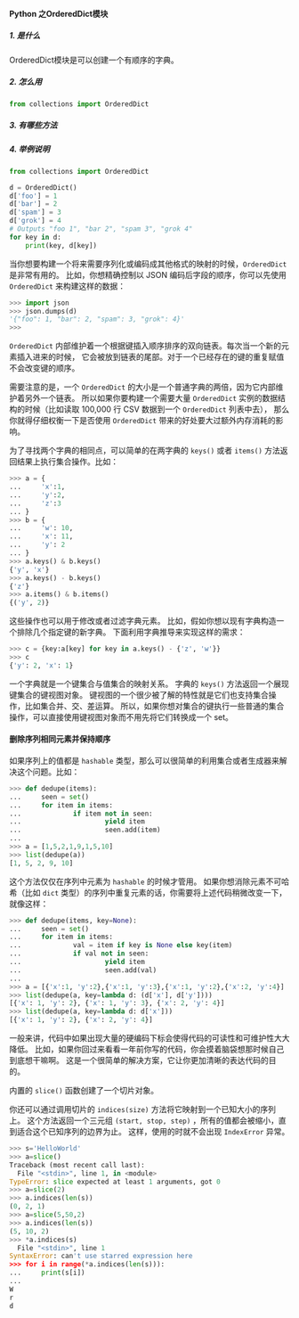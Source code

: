 #### Python 之OrderedDict模块

##### 1. 是什么

OrderedDict模块是可以创建一个有顺序的字典。

##### 2. 怎么用

```python
from collections import OrderedDict
```

##### 3. 有哪些方法



##### 4. 举例说明

```python
from collections import OrderedDict

d = OrderedDict()
d['foo'] = 1
d['bar'] = 2
d['spam'] = 3
d['grok'] = 4
# Outputs "foo 1", "bar 2", "spam 3", "grok 4"
for key in d:
    print(key, d[key])
```

当你想要构建一个将来需要序列化或编码成其他格式的映射的时候，`OrderedDict` 是非常有用的。 比如，你想精确控制以 JSON 编码后字段的顺序，你可以先使用 `OrderedDict` 来构建这样的数据：

```python
>>> import json
>>> json.dumps(d)
'{"foo": 1, "bar": 2, "spam": 3, "grok": 4}'
>>>
```

`OrderedDict` 内部维护着一个根据键插入顺序排序的双向链表。每次当一个新的元素插入进来的时候， 它会被放到链表的尾部。对于一个已经存在的键的重复赋值不会改变键的顺序。

需要注意的是，一个 `OrderedDict` 的大小是一个普通字典的两倍，因为它内部维护着另外一个链表。 所以如果你要构建一个需要大量 `OrderedDict` 实例的数据结构的时候（比如读取 100,000 行 CSV 数据到一个 `OrderedDict` 列表中去）， 那么你就得仔细权衡一下是否使用 `OrderedDict` 带来的好处要大过额外内存消耗的影响。

为了寻找两个字典的相同点，可以简单的在两字典的 `keys()` 或者 `items()` 方法返回结果上执行集合操作。比如：

```python
>>> a = {
...     'x':1,
...     'y':2,
...     'z':3
... }
>>> b = {
...     'w': 10,
...     'x': 11,
...     'y': 2
... }
>>> a.keys() & b.keys()
{'y', 'x'}
>>> a.keys() - b.keys()
{'z'}
>>> a.items() & b.items()
{('y', 2)}
```

这些操作也可以用于修改或者过滤字典元素。 比如，假如你想以现有字典构造一个排除几个指定键的新字典。 下面利用字典推导来实现这样的需求：

```python
>>> c = {key:a[key] for key in a.keys() - {'z', 'w'}}
>>> c
{'y': 2, 'x': 1}
```

一个字典就是一个键集合与值集合的映射关系。 字典的 `keys()` 方法返回一个展现键集合的键视图对象。 键视图的一个很少被了解的特性就是它们也支持集合操作，比如集合并、交、差运算。 所以，如果你想对集合的键执行一些普通的集合操作，可以直接使用键视图对象而不用先将它们转换成一个 set。



####  删除序列相同元素并保持顺序

如果序列上的值都是 `hashable` 类型，那么可以很简单的利用集合或者生成器来解决这个问题。比如：

```python
>>> def dedupe(items):
...     seen = set()
...     for item in items:
...             if item not in seen:
...                     yield item
...                     seen.add(item)
... 
>>> a = [1,5,2,1,9,1,5,10]
>>> list(dedupe(a))
[1, 5, 2, 9, 10]
```

这个方法仅仅在序列中元素为 `hashable` 的时候才管用。 如果你想消除元素不可哈希（比如 `dict` 类型）的序列中重复元素的话，你需要将上述代码稍微改变一下，就像这样：

```python
>>> def dedupe(items, key=None):
...     seen = set()
...     for item in items:
...             val = item if key is None else key(item)
...             if val not in seen:
...                     yield item
...                     seen.add(val)
... 
>>> a = [{'x':1, 'y':2},{'x':1, 'y':3},{'x':1, 'y':2},{'x':2, 'y':4}]
>>> list(dedupe(a, key=lambda d: (d['x'], d['y'])))
[{'x': 1, 'y': 2}, {'x': 1, 'y': 3}, {'x': 2, 'y': 4}]
>>> list(dedupe(a, key=lambda d: d['x']))
[{'x': 1, 'y': 2}, {'x': 2, 'y': 4}]
```

一般来讲，代码中如果出现大量的硬编码下标会使得代码的可读性和可维护性大大降低。 比如，如果你回过来看看一年前你写的代码，你会摸着脑袋想那时候自己到底想干嘛啊。 这是一个很简单的解决方案，它让你更加清晰的表达代码的目的。

内置的 `slice()` 函数创建了一个切片对象。

你还可以通过调用切片的 `indices(size)` 方法将它映射到一个已知大小的序列上。 这个方法返回一个三元组 `(start, stop, step)` ，所有的值都会被缩小，直到适合这个已知序列的边界为止。 这样，使用的时就不会出现 `IndexError` 异常。

```python
>>> s='HelloWorld'
>>> a=slice()
Traceback (most recent call last):
  File "<stdin>", line 1, in <module>
TypeError: slice expected at least 1 arguments, got 0
>>> a=slice(2)
>>> a.indices(len(s))
(0, 2, 1)
>>> a=slice(5,50,2)
>>> a.indices(len(s))
(5, 10, 2)
>>> *a.indices(s)
  File "<stdin>", line 1
SyntaxError: can't use starred expression here
>>> for i in range(*a.indices(len(s))):
...     print(s[i])
... 
W
r
d
```

